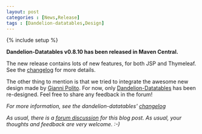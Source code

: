```yaml
---
layout: post
categories : [News,Release]
tags : [Dandelion-datatables,Design]
---
```

{% include setup %}

**Dandelion-Datatables v0.8.10 has been released in Maven Central.**

The new release contains lots of new features, for both JSP and Thymeleaf. See the [changelog](/datatables/changelog.html) for more details. 

The other thing to mention is that we tried to integrate the awesome new design made by [Gianni Polito](/acknowledgments.html). For now, only [Dandelion-Datatables](/datatables) has been re-designed. Feel free to share any feedback in the forum! 

_For more information, see the dandelion-datatables' [changelog](/datatables/changelog.html)_

_As usual, there is a [forum discussion](http://dandelion-forum.48353.n6.nabble.com/Dandelion-Datatables-v0-8-10-has-been-released-td297.html) for this blog post. As usual, your thoughts and feedback are very welcome. :-)_
